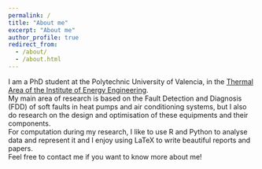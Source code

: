 ```yaml
---
permalink: /
title: "About me"
excerpt: "About me"
author_profile: true
redirect_from: 
  - /about/
  - /about.html
---
```


I am a PhD student at the Polytechnic University of Valencia, in the [Thermal Area of the Institute of Energy Engineering](http://www.iie.upv.es/staff/thermal-area-staff).
<br>
My main area of research is based on the Fault Detection and Diagnosis (FDD) of soft faults in heat pumps and air conditioning systems, but I also do research on the design and optimisation of these equipments and their components.
<br>
For computation during my research, I like to use R and Python to analyse data and represent it and I enjoy using LaTeX to write beautiful reports and papers.
<br>
Feel free to contact me if you want to know more about me!
